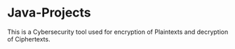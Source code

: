 # Java-Projects
This is a Cybersecurity tool used for encryption of Plaintexts and decryption of Ciphertexts. 
